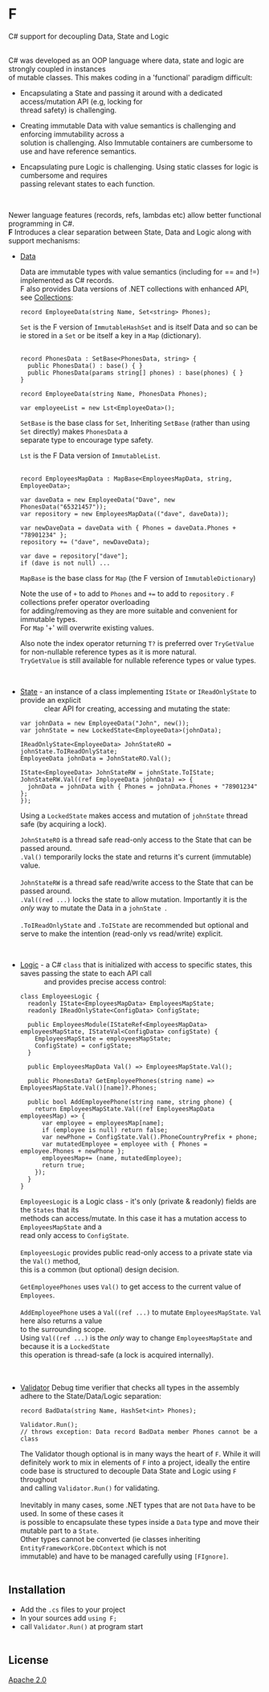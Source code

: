 # F
C# support for decoupling Data, State and Logic
<br><br>

C# was developed as an OOP language where data, state and logic are strongly coupled in instances   
of mutable classes. This makes coding in a 'functional' paradigm difficult:

- Encapsulating a State and passing it around with a dedicated access/mutation API (e.g, locking for   
  thread safety) is challenging.  

- Creating immutable Data with value semantics is challenging and enforcing immutability across a   
  solution is challenging. Also Immutable containers are cumbersome to use and have reference semantics. 

- Encapsulating pure Logic is challenging. Using static classes for logic is cumbersome and requires    
  passing relevant states to each function. 

<br />


Newer language features (records, refs, lambdas etc) allow better functional programming in C#.   
**F** Introduces a clear separation between State, Data and Logic along with support mechanisms:<br/>

- [Data](https://github.com/kofifus/F/wiki/Data) 

  Data are immutable types with value semantics (including for == and !=) implemented as C# records.  
  F also provides Data versions of .NET collections with enhanced API, see [Collections](https://github.com/kofifus/F/wiki/Collections): 
     
  ```
  record EmployeeData(string Name, Set<string> Phones);
  ```
  `Set` is the F version of `ImmutableHashSet` and is itself Data and so can be ie stored in a `Set` or be itself a key in a `Map` (dictionary).  
  <br/>

  ```
  record PhonesData : SetBase<PhonesData, string> {
    public PhonesData() : base() { }
    public PhonesData(params string[] phones) : base(phones) { }
  }

  record EmployeeData(string Name, PhonesData Phones);

  var employeeList = new Lst<EmployeeData>(); 
  ```
  `SetBase` is the base class for `Set`, Inheriting `SetBase` (rather than using `Set` directly) makes `PhonesData` a  
  separate type to encourage type safety.  

  `Lst` is the F Data version of `ImmutableList`.  
  <br/>    

  ```
  record EmployeesMapData : MapBase<EmployeesMapData, string, EmployeeData>;

  var daveData = new EmployeeData("Dave", new PhonesData("65321457"));
  var repository = new EmployeesMapData(("dave", daveData));
  
  var newDaveData = daveData with { Phones = daveData.Phones + "78901234" }; 
  repository += ("dave", newDaveData);

  var dave = repository["dave"];
  if (dave is not null) ...
  ```
  `MapBase` is the base class for `Map` (the F version of `ImmutableDictionary`)  
    
  Note the use of `+` to add to `Phones` and `+=` to add to `repository` . `F` collections prefer operator overloading  
  for adding/removing as they are more suitable and convenient for immutable types.  
  For `Map` '+' will overwrite existing values.

  Also note the index operator returning `T?` is preferred over `TryGetValue` for non-nullable reference 
  types as it is more natural.  
  `TryGetValue` is still available for nullable reference types or value types.
<br/>

- [State](https://github.com/kofifus/F/wiki/State) - an instance of a class implementing `IState` or `IReadOnlyState` to provide an explicit  
  &nbsp;&nbsp;&nbsp;&nbsp;&nbsp;&nbsp;&nbsp;&nbsp;&nbsp;&nbsp;&nbsp;&nbsp;clear API  for creating, accessing and mutating the state:
  ```
  var johnData = new EmployeeData("John", new());
  var johnState = new LockedState<EmployeeData>(johnData); 
  
  IReadOnlyState<EmployeeData> JohnStateRO = johnState.ToIReadOnlyState;
  EmployeeData johnData = JohnStateRO.Val(); 

  IState<EmployeeData> JohnStateRW = johnState.ToIState;
  JohnStateRW.Val((ref EmployeeData johnData) => {
    johnData = johnData with { Phones = johnData.Phones + "78901234" };
  }); 
  ```
  Using a `LockedState` makes access and mutation of `johnState` thread safe (by acquiring a lock).

  `JohnStateRO` is a thread safe read-only access to the State that can be passed around.  
  `.Val()` temporarily locks the state and returns it's current (immutable) value.  
  <br>
  `JohnStateRW` is a thread safe read/write access to the State that can be passed around.  
  `.Val((red ...)` locks the state to allow mutation. Importantly it is the _only_ way to mutate the Data in a `johnState `.  
  <br>
  `.ToIReadOnlyState` and `.ToIState` are recommended but optional and serve to make the intention (read-only vs read/write) explicit. 
<br/>

- [Logic](https://github.com/kofifus/F/wiki/Logic) - a C# `class` that is initialized with access to specific states, this saves passing the state to each API call  
  &nbsp;&nbsp;&nbsp;&nbsp;&nbsp;&nbsp;&nbsp;&nbsp;&nbsp;&nbsp;&nbsp;&nbsp;and provides precise access control: 

  ```
  class EmployeesLogic {
    readonly IState<EmployeesMapData> EmployeesMapState;
    readonly IReadOnlyState<ConfigData> ConfigState;

    public EmployeesModule(IStateRef<EmployeesMapData> employeesMapState, IStateVal<ConfigData> configState) {
      EmployeesMapState = employeesMapState;
      ConfigState) = configState;
    }

    public EmployeesMapData Val() => EmployeesMapState.Val();

    public PhonesData? GetEmployeePhones(string name) => EmployeesMapState.Val()[name]?.Phones;

    public bool AddEmployeePhone(string name, string phone) {
      return EmployeesMapState.Val((ref EmployeesMapData employeesMap) => {
        var employee = employeesMap[name];
        if (employee is null) return false;
        var newPhone = ConfigState.Val().PhoneCountryPrefix + phone;
        var mutatedEmployee = employee with { Phones = employee.Phones + newPhone }; 
        employeesMap+= (name, mutatedEmployee);
        return true;
      });
    }
  }
  ```
  `EmployeesLogic` is a Logic class - it's only (private & readonly) fields are the `States` that its  
  methods can access/mutate. In this case it has a mutation access to `EmployeesMapState` and a  
  read only access to `ConfigState`.  
  <br/>
  `EmployeesLogic` provides public read-only access to a private state via the `Val()` method,  
  this is a common (but optional) design decision.  
  <br/>
  `GetEmployeePhones` uses `Val()` to get access to the current value of `Employees`.  
  <br/>
  `AddEmployeePhone` uses a `Val((ref ...)` to mutate `EmployeesMapState`. `Val` here also returns a value  
  to the surrounding scope.  
  Using `Val((ref ...)` is the _only_ way to change `EmployeesMapState` and because it is a `LockedState`  
  this operation is thread-safe (a lock is acquired internally).  
  <br/>
  <br/>
- [Validator](https://github.com/kofifus/F/wiki/Validator) Debug time verifier that checks all types in the assembly adhere to the State/Data/Logic separation:

  ```
  record BadData(string Name, HashSet<int> Phones);

  Validator.Run();  
  // throws exception: Data record BadData member Phones cannot be a class
  ```

  The Validator though optional is in many ways the heart of `F`. While it will definitely work to mix in elements 
of `F` into a project, ideally the entire code base is structured to decouple Data State and Logic using `F` throughout  
and calling `Validator.Run()` for validating.<br><br>
Inevitably in many cases, some .NET types that are not `Data` have to be used. In some of these cases it  
is possible to encapsulate these types inside a `Data` type and move their mutable part to a `State`.  
Other types cannot be converted (ie classes inheriting `EntityFrameworkCore.DbContext` which is not   
immutable) and have to be managed carefully using `[FIgnore]`. 
<br><br>
## Installation

- Add the `.cs` files to your project
- In your sources add `using F;`
- call `Validator.Run()` at program start
<br><br>
## License

[Apache 2.0](https://www.apache.org/licenses/LICENSE-2.0)




